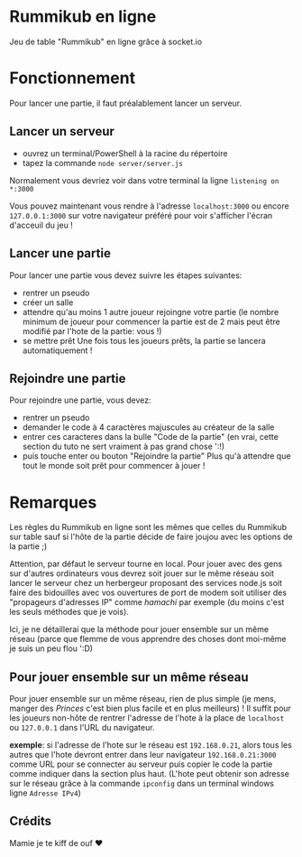 # Rummikub en ligne
Jeu de table "Rummikub" en ligne grâce à socket.io

# Fonctionnement

Pour lancer une partie, il faut préalablement lancer un serveur.

## Lancer un serveur

- ouvrez un terminal/PowerShell à la racine du répertoire
- tapez la commande ``node server/server.js``

Normalement vous devriez voir dans votre terminal la ligne 
``listening on *:3000``

Vous pouvez maintenant vous rendre à l'adresse ``localhost:3000`` ou encore ``127.0.0.1:3000`` sur votre navigateur préféré pour voir s'afficher l'écran d'acceuil du jeu !

## Lancer une partie

Pour lancer une partie vous devez suivre les étapes suivantes:
- rentrer un pseudo
- créer un salle
- attendre qu'au moins 1 autre joueur rejoingne votre partie (le nombre minimum de joueur pour commencer la partie est de 2 mais peut être modifié par l'hote de la partie: vous !)
- se mettre prêt
Une fois tous les joueurs prêts, la partie se lancera automatiquement !

## Rejoindre une partie

Pour rejoindre une partie, vous devez:
- rentrer un pseudo
- demander le code à 4 caractères majuscules au créateur de la salle
- entrer ces caracteres dans la bulle "Code de la partie" (en vrai, cette section du tuto ne sert vraiment à pas grand chose ':!)
- puis touche enter ou bouton "Rejoindre la partie"
Plus qu'à attendre que tout le monde soit prêt pour commencer à jouer !

# Remarques

Les règles du Rummikub en ligne sont les mêmes que celles du Rummikub sur table sauf si l'hôte de la partie décide de faire joujou avec les options de la partie ;)

Attention, par défaut le serveur tourne en local. Pour jouer avec des gens sur d'autres ordinateurs vous devrez soit jouer sur le même réseau soit lancer le serveur chez un herbergeur proposant des services node.js soit faire des bidouilles avec vos ouvertures de port de modem soit utiliser des "propageurs d'adresses IP" comme _hamachi_ par exemple (du moins c'est les seuls méthodes que je vois).

Ici, je ne détaillerai que la méthode pour jouer ensemble sur un même réseau (parce que flemme de vous apprendre des choses dont moi-même je suis un peu flou ':D)

## Pour jouer ensemble sur un même réseau

Pour jouer ensemble sur un même réseau, rien de plus simple (je mens, manger des _Princes_ c'est bien plus facile et en plus meilleurs) ! Il suffit pour les joueurs non-hôte de rentrer l'adresse de l'hote à la place de ``localhost`` ou ``127.0.0.1`` dans l'URL du navigateur.

__exemple__: si l'adresse de l'hote sur le réseau est ``192.168.0.21``, alors tous les autres que l'hote devront entrer dans leur navigateur ``192.168.0.21:3000`` comme URL pour se connecter au serveur puis copier le code la partie comme indiquer dans la section plus haut. (L'hote peut obtenir son adresse sur le réseau grâce à la commande ``ipconfig`` dans un terminal windows ligne ``Adresse IPv4``)

## Crédits

Mamie je te kiff de ouf ❤️
